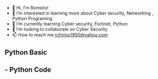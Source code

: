 - 👋 Hi, I’m Romelio!
- 👀 I’m interested in learning more about Cyber security, Networking , Python Programing
- 🌱 I’m currently learning Cyber security, Fortinet, Python
- 💞️ I’m looking to collaborate on Cyber Security
- 📫 How to reach me rchirino1950@yahoo.com

<h2> Python Basic </h2>


<h2> - Python Code </h2>



<!---
cyberiku/cyberiku is a ✨ special ✨ repository because its `README.md` (this file) appears on your GitHub profile.
You can click the Preview link to take a look at your changes.
--->

